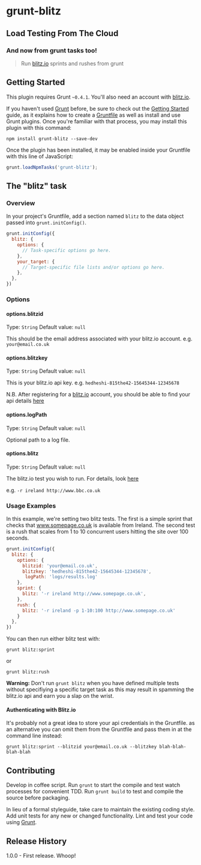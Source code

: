 # grunt-blitz

## Load Testing From The Cloud

### And now from grunt tasks too!

> Run [blitz.io](http://www.blitz.io) sprints and rushes from grunt

## Getting Started
This plugin requires Grunt `~0.4.1`. You'll also need an account with [blitz.io](https://www.blitz.io/signup).

If you haven't used [Grunt](http://gruntjs.com/) before, be sure to check out the [Getting Started](http://gruntjs.com/getting-started) guide, as it explains how to create a [Gruntfile](http://gruntjs.com/sample-gruntfile) as well as install and use Grunt plugins. Once you're familiar with that process, you may install this plugin with this command:

```shell
npm install grunt-blitz --save-dev
```

Once the plugin has been installed, it may be enabled inside your Gruntfile with this line of JavaScript:

```js
grunt.loadNpmTasks('grunt-blitz');
```

## The "blitz" task

### Overview
In your project's Gruntfile, add a section named `blitz` to the data object passed into `grunt.initConfig()`.

```js
grunt.initConfig({
  blitz: {
    options: {
      // Task-specific options go here.
    },
    your_target: {
      // Target-specific file lists and/or options go here.
    },
  },
})
```

### Options

#### options.blitzid
Type: `String`
Default value: `null`

This should be the email address associated with your blitz.io account.
e.g. `your@email.co.uk`
#### options.blitzkey
Type: `String`
Default value: `null`

This is your blitz.io api key.
e.g. `hedheshi-815the42-15645344-12345678`

N.B. After registering for a [blitz.io](http://www.blitz.io) account, you should be able to find your api details [here](https://www.blitz.io/to#/settings/api_key)

#### options.logPath
Type: `String`
Default value: `null`

Optional path to a log file.

#### options.blitz
Type: `String`
Default value: `null`

The blitz.io test you wish to run. For details, look [here](https://www.blitz.io/docs)

e.g. `-r ireland http://www.bbc.co.uk`


### Usage Examples

In this example, we're setting two blitz tests. The first is a simple sprint that checks that www.somepage.co.uk is available from Ireland. The second test is a rush that scales from 1 to 10 concurrent users hitting the site over 100 seconds.

```js
grunt.initConfig({
  blitz: {
    options: {
      blitzid: 'your@email.co.uk',
      blitzkey: 'hedheshi-815the42-15645344-12345678',
       logPath: 'logs/results.log'
    },
    sprint: {
      blitz: '-r ireland http://www.somepage.co.uk',
    },
    rush: {
      blitz: '-r ireland -p 1-10:100 http://www.somepage.co.uk'
    }
  },
})
```

You can then run either blitz test with:

```shell
grunt blitz:sprint
```
or
```shell
grunt blitz:rush
```

**Warning:** Don't run `grunt blitz` when you have defined multiple tests without specifiying a specific target task as this may result in spamming the blitz.io api and earn you a slap on the wrist.

#### Authenticating with Blitz.io
It's probably not a great idea to store your api credentials in the Gruntfile. as an alternative you can omit them from the Gruntfile and pass them in at the command line instead:
```shell
grunt blitz:sprint --blitzid your@email.co.uk --blitzkey blah-blah-blah-blah
```

## Contributing
Develop in coffee script. Run ```grunt``` to start the compile and test watch processes for convenient TDD. Run ```grunt build``` to test and compile the source before packaging.

In lieu of a formal styleguide, take care to maintain the existing coding style. Add unit tests for any new or changed functionality. Lint and test your code using [Grunt](http://gruntjs.com/).

## Release History
1.0.0 - First release. Whoop!
